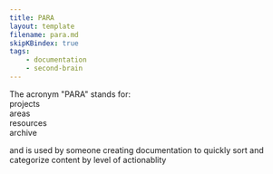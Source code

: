 ```yaml
---
title: PARA
layout: template
filename: para.md
skipKBindex: true
tags:
    - documentation
    - second-brain
---
```


The acronym "PARA" stands for:  
projects  
areas  
resources  
archive  

and is used by someone creating documentation to quickly sort and categorize content by level of actionablity